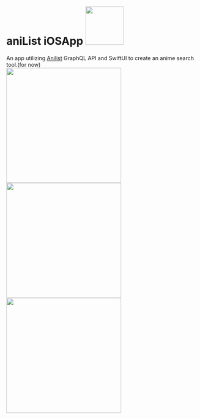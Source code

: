 <div display="flex">
<h1>aniList iOSApp
  <img src="https://anilist.co/img/icons/android-chrome-512x512.png" width="100" height="100"></h1>
  </div>
An app utilizing <a href="https://anilist.co/home">Anilist</a> GraphQL API and SwiftUI to create an anime search tool.(for now)
<div display="flex" justify-content="center">

<div>
<img src="https://i.imgur.com/veY3dCE.png" width="auto" height="300">
<img src="https://i.imgur.com/9s9HW8F.png" width="auto" height="300">
<img src="https://i.imgur.com/HOFaPw5.png" width="auto" height="300">
</div>


</div>
